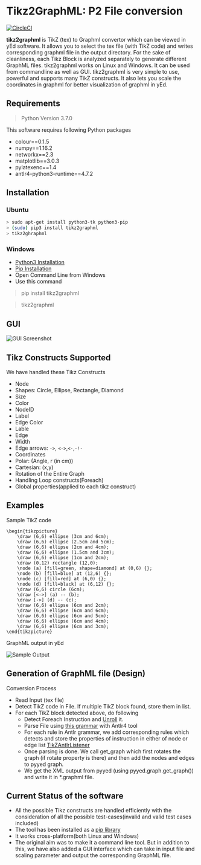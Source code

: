 
# Tikz2GraphML: P2 File conversion

[![CircleCI](https://circleci.com/gh/ysahil97/tikz-to-yed-graphml/tree/master.svg?style=svg)](https://circleci.com/gh/ysahil97/tikz-to-yed-graphml/tree/master)

**tikz2graphml** is TikZ (tex) to Graphml convertor which can be viewed in yEd software. It allows you to select the tex file (with TikZ code) and writes corresponding graphml file in the output directory. For the sake of cleanliness, each Tikz Block is analyzed separately to generate different GraphML files. tikz2graphml works on Linux and Windows. It can be used from commandline as well as GUI. tikz2graphml is very simple to use, powerful and supports many TikZ constructs. It also lets you scale the coordinates in graphml for better visualization of graphml in yEd.


## Requirements
> Python Version 3.7.0

This software requires following Python packages
* colour==0.1.5
* numpy==1.16.2
* networkx==2.3
* matplotlib==3.0.3
* pylatexenc==1.4
* antlr4-python3-runtime==4.7.2


## Installation

### Ubuntu
```bash
> sudo apt-get install python3-tk python3-pip
> (sudo) pip3 install tikz2graphml
> tikz2ghraphml
```
### Windows

* [Python3 Installation](docs/Python3_windows.md)
* [Pip Installation](docs/Pip_windows.md)
* Open Command Line from Windows
* Use this command
> pip install tikz2graphml

> tikz2graphml

## GUI

![GUI Screenshot][GUI]

[GUI]: https://github.com/ysahil97/tikz-to-yed-graphml/blob/master/GUI.png "GUI-Image"



## Tikz Constructs Supported

We have handled these Tikz Constructs
* Node
* Shapes: Circle, Ellipse, Rectangle, Diamond
* Size
* Color
* NodeID
* Label
* Edge Color
* Lable
* Edge
* Width
* Edge arrows: `->`, `<->`,`<-`,`-!-`
* Coordinates
* Polar: (Angle, r (in cm))
* Cartesian: (x,y)
* Rotation of the Entire Graph
* Handling Loop constructs(Foreach)
* Global properties(applied to each tikz construct)

## Examples

Sample TikZ code

```TeX
\begin{tikzpicture}
	\draw (6,6) ellipse (3cm and 6cm);
	\draw (6,6) ellipse (2.5cm and 5cm);
	\draw (6,6) ellipse (2cm and 4cm);
	\draw (6,6) ellipse (1.5cm and 3cm);
	\draw (6,6) ellipse (1cm and 2cm);
	\draw (0,12) rectangle (12,0);
	\node (a) [fill=green, shape=diamond] at (0,6) {};
	\node (b) [fill=blue] at (12,6) {};
	\node (c) [fill=red] at (6,0) {};
	\node (d) [fill=black] at (6,12) {};
	\draw (6,6) circle (6cm);
	\draw [<->] (a) -- (b);
	\draw [->] (d) -- (c);
	\draw (6,6) ellipse (6cm and 2cm);
	\draw (6,6) ellipse (6cm and 6cm);
	\draw (6,6) ellipse (6cm and 5cm);
	\draw (6,6) ellipse (6cm and 4cm);
	\draw (6,6) ellipse (6cm and 3cm);
\end{tikzpicture}
```
GraphML output in yEd

![Sample Output][Sample Output]

[Sample Output]: https://github.com/ysahil97/tikz-to-yed-graphml/blob/master/SampleOutput.png "Sample Output"

## Generation of GraphML file (Design)


Conversion Process

* Read Input (tex file)
* Detect TikZ code in File. If multiple TikZ block found, store them in list.
* For each TikZ block detected above, do following
	* Detect Foreach Instruction and [Unroll](https://www.geeksforgeeks.org/loop-unrolling/) it.
	* Parse File using [this grammar](https://github.com/ysahil97/tikz-to-yed-graphml/blob/master/tikz2graphml/grammar/Tikz.g4) with Antlr4 tool
	* For each rule in Antlr grammar, we add corresponding rules which detects and store the properties of instruction in either of node or edge list [TikZAntlrListener](https://github.com/ysahil97/tikz-to-yed-graphml/blob/master/tikz2graphml/CustomTikzListener.py)
	* Once parsing is done. We call get_graph which first rotates the graph (if rotate property is there) and then add the nodes and edges to pyyed graph.
	* We get the XML output from pyyed (using pyyed.graph.get_graph()) and write it in *.graphml file.


## Current Status of the software

* All the possible Tikz constructs are handled efficiently with the consideration of all the possible test-cases(invalid and valid test cases included)
* The tool has been installed as a [pip library](https://pypi.org/project/tikz2graphml/)
* It works cross-platform(both Linux and Windows)
* The original aim was to make it a command line tool. But in addition to this, we have also added a GUI interface which can take in input file and scaling parameter and output the corresponding GraphML file.
